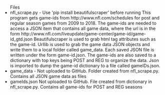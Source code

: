 

<ul>Files
    <li>
    nfl_scrape.py -    
        Use 'pip install beautifulscraper' before running
        This program gets game-ids from http://www.nfl.com/schedules for post and regular season games from 2009 to 2018. The game-ids
        are needed to access a JSON item that contains all game data, where the url is in the form  
        http://www.nfl.com/liveupdate/game-center/game-id/game-id_gtd.json
        Beautifulscraper is used to grab html tag attributes such as the game-id. Urllib is used to grab the game data JSON objects
        and write them to a local folder called game_data. Each saved JSON file is written under the form game-id.json.
        The game-ids are also saved to a dictionary with top keys being POST and REG to organize the data. Json is imported to dump the 
        game-id dictionary to a file called gameIDs.json.
    </li>

  <li>  
  game_data - 
    Not uploaded to GitHub. Folder created from nfl_scrape.py. Contains all JSON game data as files
  </li>
  <li> 
  gameIds.json
    Not uploaded to GitHub. File created from dictionary in nfl_scrape.py. Contains all game-ids for POST and REG seasons
    </li>
</ul>
